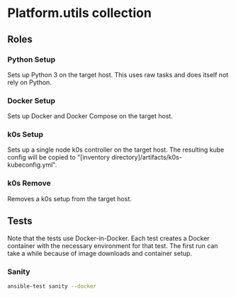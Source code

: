 # Platform.utils collection

## Roles

### Python Setup

Sets up Python 3 on the target host. This uses raw tasks and does itself not
rely on Python.

### Docker Setup

Sets up Docker and Docker Compose on the target host.

### k0s Setup

Sets up a single node k0s controller on the target host. The resulting kube
config will be copied to "[inventory directory]/artifacts/k0s-kubeconfig.yml".

### k0s Remove

Removes a k0s setup from the target host.

## Tests

Note that the tests use Docker-in-Docker. Each test creates a Docker container
with the necessary environment for that test. The first run can take a while
because of image downloads and container setup.

### Sanity

```sh
ansible-test sanity --docker
```
